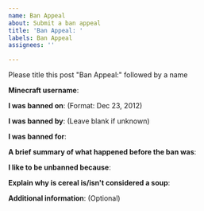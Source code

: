 ```yaml
---
name: Ban Appeal
about: Submit a ban appeal
title: 'Ban Appeal: '
labels: Ban Appeal
assignees: ''

---
```


Please title this post "Ban Appeal:" followed by a name

**Minecraft username**:

**I was banned on**: (Format: Dec 23, 2012)

**I was banned by**: (Leave blank if unknown)

**I was banned for**:

**A brief summary of what happened before the ban was**:

**I like to be unbanned because**:

**Explain why is cereal is/isn't considered a soup**:

**Additional information**: (Optional)
